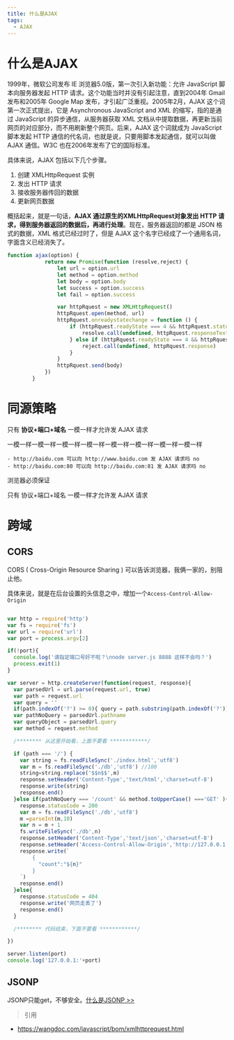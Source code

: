 ```yaml
---
title: 什么是AJAX
tags:
  - AJAX
---
```


# 什么是AJAX

1999年，微软公司发布 IE 浏览器5.0版，第一次引入新功能：允许 JavaScript 脚本向服务器发起 HTTP 请求。这个功能当时并没有引起注意，直到2004年 Gmail 发布和2005年 Google Map 发布，才引起广泛重视。2005年2月，AJAX 这个词第一次正式提出，它是 Asynchronous JavaScript and XML 的缩写，指的是通过 JavaScript 的异步通信，从服务器获取 XML 文档从中提取数据，再更新当前网页的对应部分，而不用刷新整个网页。后来，AJAX 这个词就成为 JavaScript 脚本发起 HTTP 通信的代名词，也就是说，只要用脚本发起通信，就可以叫做 AJAX 通信。W3C 也在2006年发布了它的国际标准。

具体来说，AJAX 包括以下几个步骤。

1. 创建 XMLHttpRequest 实例
2. 发出 HTTP 请求
3. 接收服务器传回的数据
4. 更新网页数据
<!-- more -->

概括起来，就是一句话，**AJAX 通过原生的XMLHttpRequest对象发出 HTTP 请求，得到服务器返回的数据后，再进行处理**。现在，服务器返回的都是 JSON 格式的数据，XML 格式已经过时了，但是 AJAX 这个名字已经成了一个通用名词，字面含义已经消失了。

```javascript
function ajax(option) {
            return new Promise(function (resolve,reject) {
                let url = option.url
                let method = option.method
                let body = option.body
                let success = option.success
                let fail = option.success

                var httpRquest = new XMLHttpRequest()
                httpRquest.open(method, url)
                httpRquest.onreadystatechange = function () {
                    if (httpRquest.readyState === 4 && httpRquest.status === 200) {
                        resolve.call(undefined, httpRquest.responseText)
                    } else if (httpRquest.readyState === 4 && httpRquest.status === 404) {
                        reject.call(undefined, httpRquest.response)
                    }
                }
                httpRquest.send(body)
            })
        }
```

# 同源策略

只有 **协议+端口+域名** 一模一样才允许发 AJAX 请求

一模一样一模一样一模一样一模一样一模一样一模一样一模一样一模一样

    - http://baidu.com 可以向 http://www.baidu.com 发 AJAX 请求吗 no
    - http://baidu.com:80 可以向 http://baidu.com:81 发 AJAX 请求吗 no

浏览器必须保证

只有 协议+端口+域名 一模一样才允许发 AJAX 请求

# 跨域

## CORS

CORS ( Cross-Origin Resource Sharing ) 可以告诉浏览器，我俩一家的，别阻止他。

具体来说，就是在后台设置的头信息之中，增加一个`Access-Control-Allow-Origin`

```javascript

var http = require('http')
var fs = require('fs')
var url = require('url')
var port = process.argv[2]

if(!port){
  console.log('请指定端口号好不啦？\nnode server.js 8888 这样不会吗？')
  process.exit(1)
}

var server = http.createServer(function(request, response){
  var parsedUrl = url.parse(request.url, true)
  var path = request.url 
  var query = ''
  if(path.indexOf('?') >= 0){ query = path.substring(path.indexOf('?')) }
  var pathNoQuery = parsedUrl.pathname
  var queryObject = parsedUrl.query
  var method = request.method

  /******** 从这里开始看，上面不要看 ************/

  if (path === '/') {
    var string = fs.readFileSync('./index.html','utf8')
    var m = fs.readFileSync('./db','utf8') //100
    string=string.replace('$$n$$',m)
    response.setHeader('Content-Type','text/html','charset=utf-8')
    response.write(string)
    response.end()
  }else if(pathNoQuery === '/count' && method.toUpperCase() ==='GET' ){
    response.statusCode = 200
    var m = fs.readFileSync('./db','utf8') 
    m =parseInt(m,10)
    var n = m + 1
    fs.writeFileSync('./db',n)
    response.setHeader('Content-Type','text/json','charset=utf-8')
    response.setHeader('Access-Control-Allow-Origin','http://127.0.0.1:8008')//最重要的是这一句
    response.write(`
        {
          "count":"${n}"
        }
    `)
    response.end()
  }else{
    response.statusCode = 404
    response.write('网页走丢了')
    response.end()
  }

  /******** 代码结束，下面不要看 ************/

})

server.listen(port)
console.log('127.0.0.1:'+port)


```

## JSONP

JSONP只能get，不够安全。[什么是JSONP >>](https://jiangnana.fun/2018/12/18/%E4%BB%80%E4%B9%88%E6%98%AFJSONP/)


> 引用
- https://wangdoc.com/javascript/bom/xmlhttprequest.html